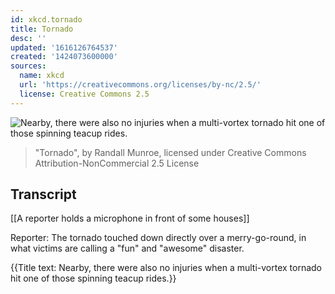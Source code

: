 ```yaml
---
id: xkcd.tornado
title: Tornado
desc: ''
updated: '1616126764537'
created: '1424073600000'
sources:
  name: xkcd
  url: 'https://creativecommons.org/licenses/by-nc/2.5/'
  license: Creative Commons 2.5
---
```

![Nearby, there were also no injuries when a multi-vortex tornado hit one of those spinning teacup rides.](https://imgs.xkcd.com/comics/tornado.png)
> "Tornado", by Randall Munroe, licensed under Creative Commons Attribution-NonCommercial 2.5 License

## Transcript
[[A reporter holds a microphone in front of some houses]]

Reporter: The tornado touched down directly over a merry-go-round, in what victims are calling a "fun" and "awesome" disaster.

{{Title text: Nearby, there were also no injuries when a multi-vortex tornado hit one of those spinning teacup rides.}}
